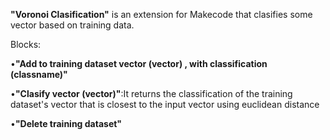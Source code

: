 **"Voronoi Clasification"** is an extension for Makecode that clasifies some vector based on training data.

Blocks:

  •**"Add to training dataset vector (vector) , with classification (classname)"**

  •**"Clasify vector (vector)"**:It returns the classification of the training dataset's vector that is closest to the input vector using euclidean distance 

  •**"Delete training dataset"**
